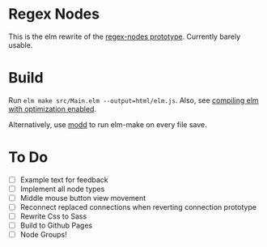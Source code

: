 # Regex Nodes

This is the elm rewrite of the [regex-nodes prototype](https://github.com/johannesvollmer/regex-nodes-js).
Currently barely usable.

# Build
Run `elm make src/Main.elm --output=html/elm.js`.
Also, see [compiling elm with optimization enabled](https://elm-lang.org/0.19.0/optimize).

Alternatively, use [modd](https://github.com/cortesi/modd) to run elm-make on every file save.

# To Do
- [ ] Example text for feedback
- [ ] Implement all node types
- [ ] Middle mouse button view movement
- [ ] Reconnect replaced connections 
      when reverting connection prototype
- [ ] Rewrite Css to Sass
- [ ] Build to Github Pages
- [ ] Node Groups!
